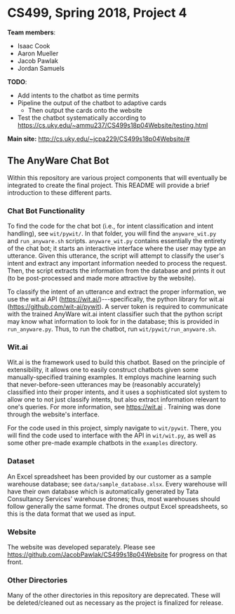 # CS499, Spring 2018, Project 4
**Team members**:
* Isaac Cook
* Aaron Mueller
* Jacob Pawlak
* Jordan Samuels

**TODO**:
* Add intents to the chatbot as time permits
* Pipeline the output of the chatbot to adaptive cards
	- Then output the cards onto the website
* Test the chatbot systematically according to
https://cs.uky.edu/~ammu237/CS499s18p04Website/testing.html

**Main site:** http://cs.uky.edu/~jcpa229/CS499s18p04Website/#

## The AnyWare Chat Bot
Within this repository are various project components that will eventually be integrated to create
the final project. This README will provide a brief introduction to these different parts.

### Chat Bot Functionality
To find the code for the chat bot (i.e., for intent classification and intent handling), see
`wit/pywit/`. In that folder, you will find the `anyware_wit.py` and `run_anyware.sh` scripts.
`anyware_wit.py` contains essentially the entirety of the chat bot; it starts an interactive
interface where the user may type an utterance. Given this utterance, the script will attempt
to classify the user's intent and extract any important information needed to process the
request. Then, the script extracts the information from the database and prints it out
(to be post-processed and made more attractive by the website).

To classify the intent of an utterance and extract the proper information, we use the wit.ai
API (https://wit.ai/)---specifically, the python library for wit.ai
(https://github.com/wit-ai/pywit). A server token is required to communicate
with the trained AnyWare wit.ai intent classifier such that the python script
may know what information to look for in the database; this is provided in
`run_anyware.py`. Thus, to run the chatbot, run `wit/pywit/run_anyware.sh`.

### Wit.ai
Wit.ai is the framework used to build this chatbot. Based on the principle of
extensibility, it allows one to easily construct chatbots given some
manually-specified training examples. It employs machine learning such that
never-before-seen utterances may be (reasonably accurately) classified
into their proper intents, and it uses a sophisticated slot system
to allow one to not just classify intents, but also extract information
relevant to one's queries. For more information, see https://wit.ai .
Training was done through the website's interface. 

For the code used in this project, simply navigate to `wit/pywit`. There,
you will find the code used to interface with the API in `wit/wit.py`, as well
as some other pre-made example chatbots in the `examples` directory. 

### Dataset
An Excel spreadsheet has been provided by our customer as a sample
warehouse database; see `data/sample_database.xlsx`. Every
warehouse will have their own database which is automatically
generated by Tata Consultancy Services' warehouse drones; thus,
most warehouses should follow generally the same format. The
drones output Excel spreadsheets, so this is the data format that
we used as input.

### Website
The website was developed separately. Please see
https://github.com/JacobPawlak/CS499s18p04Website for progress on that front.

### Other Directories
Many of the other directories in this repository are deprecated.
These will be deleted/cleaned out as necessary as the project is finalized
for release.
